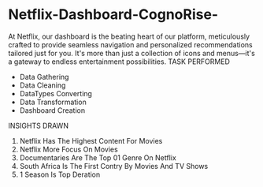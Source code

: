 # Netflix-Dashboard-CognoRise-
At Netflix, our dashboard is the beating heart of our platform, meticulously crafted to provide seamless navigation and personalized recommendations tailored just for you. It's more than just a collection of icons and menus—it's a gateway to endless entertainment possibilities.
TASK PERFORMED 
- Data Gathering
- Data Cleaning
- DataTypes Converting
- Data Transformation
- Dashboard Creation

INSIGHTS DRAWN 
1) Netflix Has The Highest Content For Movies
2) Netflix More Focus On Movies
3) Documentaries Are The Top 01 Genre On Netflix
4) South Africa Is The First Contry By Movies And TV Shows
5) 1 Season Is Top Deration 
